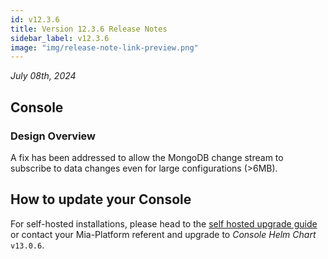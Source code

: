 ```yaml
---
id: v12.3.6
title: Version 12.3.6 Release Notes
sidebar_label: v12.3.6
image: "img/release-note-link-preview.png"
---
```


_July 08th, 2024_

## Console

### Design Overview

A fix has been addressed to allow the MongoDB change stream to subscribe to data changes even for large configurations (>6MB).

## How to update your Console

For self-hosted installations, please head to the [self hosted upgrade guide](/infrastructure/self-hosted/installation-chart/100_how-to-upgrade.md#v12---version-upgrades) or contact your Mia-Platform referent and upgrade to _Console Helm Chart_ `v13.0.6`.